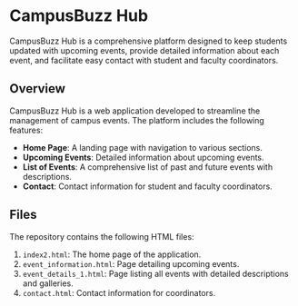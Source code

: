 # CampusBuzz Hub

CampusBuzz Hub is a comprehensive platform designed to keep students updated with upcoming events, provide detailed information about each event, and facilitate easy contact with student and faculty coordinators.

## Overview

CampusBuzz Hub is a web application developed to streamline the management of campus events. The platform includes the following features:
- **Home Page**: A landing page with navigation to various sections.
- **Upcoming Events**: Detailed information about upcoming events.
- **List of Events**: A comprehensive list of past and future events with descriptions.
- **Contact**: Contact information for student and faculty coordinators.

## Files

The repository contains the following HTML files:
1. `index2.html`: The home page of the application.
2. `event_information.html`: Page detailing upcoming events.
3. `event_details_1.html`: Page listing all events with detailed descriptions and galleries.
4. `contact.html`: Contact information for coordinators.

